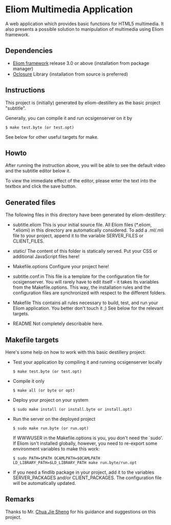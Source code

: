 Eliom Multimedia Application
======
A web application which provides basic functions for HTML5 multimedia.
It also presents a possible solution to manipulation of multimedia using Eliom framework.

Dependencies
------
* [Eliom framework](http://ocsigen.org/) release 3.0 or above (installation from package manager)
* [Oclosure](http://ocsigen.org/oclosure/install) Library (installation from source is preferred)


Instructions
------

This project is (initially) generated by eliom-destillery as the basic
project "subtitle".

Generally, you can compile it and run ocsigenserver on it by

```
$ make test.byte (or test.opt)
```

See below for other useful targets for make.

Howto
------
After running the instruction above,
you will be able to see the default video and the subtitle editor below it.

To view the immediate effect of the editor,
please enter the text into the textbox and click the save button.

Generated files
------

The following files in this directory have been generated by
eliom-destillery:

 - subtitle.eliom
   This is your initial source file.
   All Eliom files (*.eliom, *.eliomi) in this directory are
   automatically considered.  To add a .ml/.mli file to your project,
   append it to the variable SERVER_FILES or CLIENT_FILES.

 - static/
   The content of this folder is statically served. Put your CSS or
   additional JavaScript files here!

 - Makefile.options
   Configure your project here!

 - subtitle.conf.in
   This file is a template for the configuration file for
   ocsigenserver. You will rarely have to edit itself - it takes its
   variables from the Makefile.options. This way, the installation
   rules and the configuration files are synchronized with respect to
   the different folders.

 - Makefile
   This contains all rules necessary to build, test, and run your
   Eliom application. You better don't touch it ;) See below for the
   relevant targets.

 - README
   Not completely describable here.


Makefile targets
------

Here's some help on how to work with this basic destillery project:

 - Test your application by compiling it and running ocsigenserver locally

	 ```
     $ make test.byte (or test.opt)
	 ```

 - Compile it only

	 ```
     $ make all (or byte or opt)
	 ```

 - Deploy your project on your system

	 ```
     $ sudo make install (or install.byte or install.opt)
	 ```

 - Run the server on the deployed project

	 ```
     $ sudo make run.byte (or run.opt)
	 ```

   If WWWUSER in the Makefile.options is you, you don't need the
   `sudo'. If Eliom isn't installed globally, however, you need to
   re-export some environment variables to make this work:

	 ```
     $ sudo PATH=$PATH OCAMLPATH=$OCAMLPATH LD_LIBRARY_PATH=$LD_LIBRARY_PATH make run.byte/run.opt
	 ```

 - If you need a findlib package in your project, add it to the
   variables SERVER_PACKAGES and/or CLIENT_PACKAGES. The configuration
   file will be automatically updated.

Remarks
------
Thanks to Mr. [Chua Jie Sheng](https://github.com/chuajiesheng) for his guidance and suggestions on this project.
